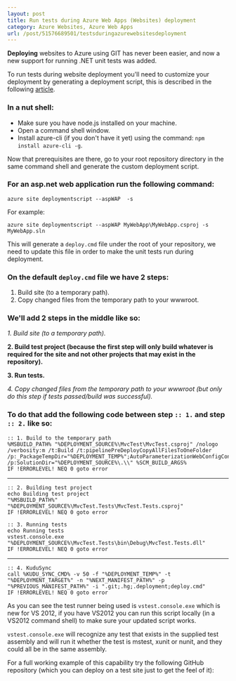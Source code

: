 ```yaml
---
layout: post
title: Run tests during Azure Web Apps (Websites) deployment
category: Azure Websites, Azure Web Apps
url: /post/51576689501/testsduringazurewebsitesdeployment
---
```


**Deploying** websites to Azure using GIT has never been easier, and now a new support for running .NET unit tests was added.

To run tests during website deployment you'll need to customize your deployment by generating a deployment script, this is described in the following [article](/post/38418009331/azurewebsitecustomdeploymentpart2 "Microsoft Azure Web Apps - Custom Deployment Scripts Generator").

### In a nut shell: ###

* Make sure you have node.js installed on your machine.
* Open a command shell window.
* Install azure-cli (if you don't have it yet) using the command: ```npm install azure-cli -g```.

Now that prerequisites are there, go to your root repository directory in the same command shell and generate the custom deployment script.

### For an asp.net web application run the following command: ###

```azure site deploymentscript --aspWAP  -s ```

For example:

```azure site deploymentscript --aspWAP MyWebApp\MyWebApp.csproj -s MyWebApp.sln```

This will generate a ```deploy.cmd``` file under the root of your repository, we need to update this file in order to make the unit tests run during deployment.

### On the default ```deploy.cmd``` file we have 2 steps: ###

1. Build site (to a temporary path).
2. Copy changed files from the temporary path to your wwwroot.

### We'll add 2 steps in the middle like so: ###

*1. Build site (to a temporary path).*

**2. Build test project (because the first step will only build whatever is required for the site and not other projects that may exist in the repository).**

**3. Run tests.**

*4. Copy changed files from the temporary path to your wwwroot (but only do this step if tests passed/build was successful).*

### To do that add the following code between step ```:: 1.``` and step ```:: 2.``` like so: ###


    :: 1. Build to the temporary path
    %MSBUILD_PATH% "%DEPLOYMENT_SOURCE%\MvcTest\MvcTest.csproj" /nologo /verbosity:m /t:Build /t:pipelinePreDeployCopyAllFilesToOneFolder /p:_PackageTempDir="%DEPLOYMENT_TEMP%";AutoParameterizationWebConfigConnectionStrings=false;Configuration=Release /p:SolutionDir="%DEPLOYMENT_SOURCE%\.\\" %SCM_BUILD_ARGS%
    IF !ERRORLEVEL! NEQ 0 goto error

----------


    :: 2. Building test project
    echo Building test project
    "%MSBUILD_PATH%" "%DEPLOYMENT_SOURCE%\MvcTest.Tests\MvcTest.Tests.csproj"
    IF !ERRORLEVEL! NEQ 0 goto error

    :: 3. Running tests
    echo Running tests
    vstest.console.exe "%DEPLOYMENT_SOURCE%\MvcTest.Tests\bin\Debug\MvcTest.Tests.dll"
    IF !ERRORLEVEL! NEQ 0 goto error

----------

    :: 4. KuduSync
    call %KUDU_SYNC_CMD% -v 50 -f "%DEPLOYMENT_TEMP%" -t "%DEPLOYMENT_TARGET%" -n "%NEXT_MANIFEST_PATH%" -p "%PREVIOUS_MANIFEST_PATH%" -i ".git;.hg;.deployment;deploy.cmd"
    IF !ERRORLEVEL! NEQ 0 goto error


As you can see the test runner being used is ```vstest.console.exe``` which is new for VS 2012, if you have VS2012 you can run this script locally (in a VS2012 command shell) to make sure your updated script works.

```vstest.console.exe``` will recognize any test that exists in the supplied test assembly and will run it whether the test is mstest, xunit or nunit, and they could all be in the same assembly.

For a full working example of this capability try the following GitHub repository (which you can deploy on a test site just to get the feel of it): [](https://github.com/KuduApps/MvcAppWithTests/)
